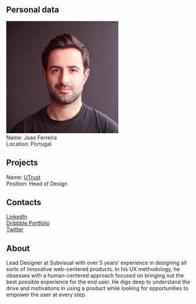 ## Personal data
![ photo](photo/joao_ferreira.jpg)  
Name: Joao Ferreira  
Location: Portugal
## Projects 
Name: [UTrust](../projects/utrust.md)  
Position: Head of Design 
## Contacts
[LinkedIn](https://www.linkedin.com/in/joao-ferreira-7b782440/)  
[Dribbble Portfolio](https://dribbble.com/jferreiradzn)  
[Twitter](https://twitter.com/jferreiradzn)  
## About
Lead Designer at Subvisual with over 5 years’ experience in designing all sorts of innovative web-centered products. In his UX methodology, he obsesses with a human-centered approach focused on bringing out the best possible experience for the end user. He digs deep to understand the drive and motivations in using a product while looking for opportunities to empower the user at every step.
